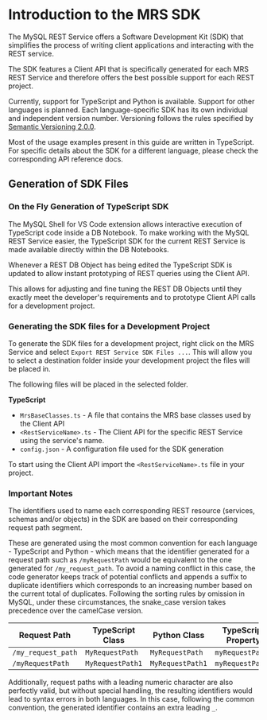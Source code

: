 <!-- Copyright (c) 2022, 2025, Oracle and/or its affiliates.

This program is free software; you can redistribute it and/or modify
it under the terms of the GNU General Public License, version 2.0,
as published by the Free Software Foundation.

This program is designed to work with certain software (including
but not limited to OpenSSL) that is licensed under separate terms, as
designated in a particular file or component or in included license
documentation.  The authors of MySQL hereby grant you an additional
permission to link the program and your derivative works with the
separately licensed software that they have either included with
the program or referenced in the documentation.

This program is distributed in the hope that it will be useful,  but
WITHOUT ANY WARRANTY; without even the implied warranty of
MERCHANTABILITY or FITNESS FOR A PARTICULAR PURPOSE.  See
the GNU General Public License, version 2.0, for more details.

You should have received a copy of the GNU General Public License
along with this program; if not, write to the Free Software Foundation, Inc.,
51 Franklin St, Fifth Floor, Boston, MA 02110-1301 USA -->

# Introduction to the MRS SDK

The MySQL REST Service offers a Software Development Kit (SDK) that simplifies the process of writing client applications and interacting with the REST service.

The SDK features a Client API that is specifically generated for each MRS REST Service and therefore offers the best possible support for each REST project.

Currently, support for TypeScript and Python is available. Support for other languages is planned. Each language-specific SDK has its own individual and independent version number. Versioning follows the rules specified by [Semantic Versioning 2.0.0](https://semver.org/).

Most of the usage examples present in this guide are written in TypeScript. For specific details about the SDK for a different language, please check the corresponding API reference docs.

## Generation of SDK Files

### On the Fly Generation of TypeScript SDK

The MySQL Shell for VS Code extension allows interactive execution of TypeScript code inside a DB Notebook. To make working with the MySQL REST Service easier, the TypeScript SDK for the current REST Service is made available directly within the DB Notebooks.

Whenever a REST DB Object has being edited the TypeScript SDK is updated to allow instant prototyping of REST queries using the Client API.

This allows for adjusting and fine tuning the REST DB Objects until they exactly meet the developer's requirements and to prototype Client API calls for a development project.

### Generating the SDK files for a Development Project

To generate the SDK files for a development project, right click on the MRS Service and select `Export REST Service SDK Files ...`. This will allow you to select a destination folder inside your development project the files will be placed in.

The following files will be placed in the selected folder.

__TypeScript__

- `MrsBaseClasses.ts` - A file that contains the MRS base classes used by the Client API
- `<RestServiceName>.ts` - The Client API for the specific REST Service using the service's name.
- `config.json` - A configuration file used for the SDK generation

To start using the Client API import the `<RestServiceName>.ts` file in your project.

### Important Notes

The identifiers used to name each corresponding REST resource (services, schemas and/or objects) in the SDK are based on their corresponding request path segment.

These are generated using the most common convention for each language - TypeScript and Python - which means that the identifier generated for a request path such as `/myRequestPath` would be equivalent to the one generated for `/my_request_path`. To avoid a naming conflict in this case, the code generator keeps track of potential conflicts and appends a suffix to duplicate identifiers which corresponds to an increasing number based on the current total of duplicates. Following the sorting rules by omission in MySQL, under these circumstances, the snake_case version takes precedence over the camelCase version.

| Request Path        | TypeScript Class  | Python Class      | TypeScript Property | Python Property     |
|---------------------|-------------------|-------------------|---------------------|---------------------|
| `/my_request_path`  | `MyRequestPath`   | `MyRequestPath`   | `myRequestPath`     | `my_request_path`   |
| `/myRequestPath`    | `MyRequestPath1`  | `MyRequestPath1`  | `myRequestPath1`    | `my_request_path1`  |

Additionally, request paths with a leading numeric character are also perfectly valid, but without special handling, the resulting identifiers would lead to syntax errors in both languages. In this case, following the common convention, the generated identifier contains an extra leading `_`.
